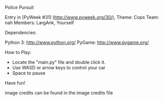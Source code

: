 Police Pursuit

Entry in [PyWeek #31]  (<http://www.pyweek.org/30/>), Theme: Cops
Team: nah
Members: LargAnk, Yourself

Dependencies:

  Python 3:   http://www.python.org/
  PyGame:     http://www.pygame.org/

How to Play:
- Locate the "main.py" file and double click it.
- Use WASD or arrow keys to control your car
- Space to pause

Have fun!

image credits can be found in the image credits file
